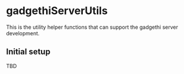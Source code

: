 # gadgethiServerUtils
This is the utility helper functions that can support the gadgethi server development. 

## Initial setup
TBD
